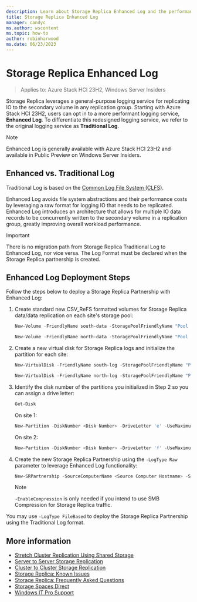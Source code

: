 ```yaml
---
description: Learn about Storage Replica Enhanced Log and the performance improvements it delivers your replication groups
title: Storage Replica Enhanced Log
manager: candyc
ms.author: wscontent
ms.topic: how-to
author: robinharwood
ms.date: 06/23/2023
---
```


# Storage Replica Enhanced Log

>Applies to: Azure Stack HCI 23H2, Windows Server Insiders

Storage Replica leverages a general-purpose logging service for replicating IO to the secondary volume in any replication group. Starting with Azure Stack HCI 23H2, users can opt in to a more performant logging service, **Enhanced Log**. To differentiate this redesigned logging service, we refer to the original logging service as **Traditional Log**.

> [!NOTE]
> Enhanced Log is generally available with Azure Stack HCI 23H2 and available in Public Preview on Windows Server Insiders.

## Enhanced vs. Traditional Log

Traditional Log is based on the [Common Log File System (CLFS)](/windows-hardware/drivers/kernel/introduction-to-the-common-log-file-system).

Enhanced Log avoids file system abstractions and their performance costs by leveraging a raw format for logging IO that needs to be replicated.  Enhanced Log introduces an architecture that allows for multiple IO data records to be concurrently written to the secondary volume in a replication group, greatly improving overall workload performance.

> [!IMPORTANT]
> There is no migration path from Storage Replica Traditional Log to Enhanced Log, nor vice versa. The Log Format must be declared when the Storage Replica partnership is created.

## Enhanced Log Deployment Steps

Follow the steps below to deploy a Storage Replica Partnership with Enhanced Log:

1. Create standard new CSV_ReFS formatted volumes for Storage Replica data/data replication on each site's storage pool:

    ```powershell
    New-Volume -FriendlyName south-data -StoragePoolFriendlyName "Pool for Site South" -Size 1tb -FileSystem CSVFS_ReFS
    ```
    
    ```powershell
    New-Volume -FriendlyName north-data -StoragePoolFriendlyName "Pool for Site North" -Size 1tb -FileSystem CSVFS_ReFS
    ```

2. Create a new virtual disk for Storage Replica logs and initialize the partition for each site:

    ```powershell
    New-VirtualDisk -FriendlyName south-log -StoragePoolFriendlyName "Pool for Site South" -Size 16gb
    ```
    
    ```powershell
    New-VirtualDisk -FriendlyName north-log -StoragePoolFriendlyName "Pool for Site North" -Size 16gb
    ```

3. Identify the disk number of the partitions you initialized in Step 2 so you can assign a drive letter:

    ```powershell
    Get-Disk
    ```
    
    On site 1:
    
    ```powershell
    New-Partition -DiskNumber <Disk Number> -DriveLetter 'e' -UseMaximumSize
    ```
    
    On site 2:
    
    ```powershell
    New-Partition -DiskNumber <Disk Number> -DriveLetter 'f' -UseMaximumSize
    ```

4. Create the new Storage Replica Partnership using the `-LogType Raw` parameter to leverage Enhanced Log functionality:

    ```powershell
    New-SRPartnership -SourceComputerName <Source Computer Hostname> -SourceRGName <Source Replication Group Name> -SourceVolumeName 'C:\ClusterStorage\south-data\' -SourceLogVolumeName e: -DestinationComputerName <Destination Computer Name> -DestinationRGName <Destination Replication Group Name> -DestinationVolumeName 'C:\ClusterStorage\north-data\' -DestinationLogVolumeName f: -LogType Raw -EnableCompression
    ```
    
    > [!NOTE]
    > `-EnableCompression` is only needed if you intend to use SMB Compression for Storage Replica traffic.

You may use `-LogType FileBased` to deploy the Storage Replica Partnership using the Traditional Log format.

## More information

* [Stretch Cluster Replication Using Shared Storage](stretch-cluster-replication-using-shared-storage.md)
* [Server to Server Storage Replication](server-to-server-storage-replication.md)
* [Cluster to Cluster Storage Replication](cluster-to-cluster-storage-replication.md)
* [Storage Replica: Known Issues](storage-replica-known-issues.md)
* [Storage Replica: Frequently Asked Questions](storage-replica-frequently-asked-questions.yml)
* [Storage Spaces Direct](/azure-stack/hci/concepts/storage-spaces-direct-overview)
* [Windows IT Pro Support](https://www.microsoft.com/itpro/windows/support)
